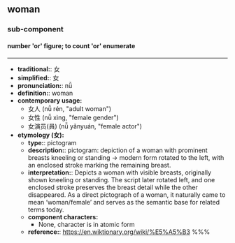## woman
### sub-component
#### number 'or' figure; to count 'or' enumerate
---
- **traditional:**: 女
- **simplified:**: 女
- **pronunciation:**: nǚ
- **definition:**: woman
- **contemporary usage:**
  - 女人 (nǚ rén, "adult woman")
  - 女性 (nǚ xìng, "female gender")
  - 女演员(員) (nǚ yǎnyuán, "female actor")
- **etymology (女):**
  - **type:**: pictogram
  - **description:**: pictogram: depiction of a woman with prominent breasts kneeling or standing → modern form rotated to the left, with an enclosed stroke marking the remaining breast.
  - **interpretation:**: Depicts a woman with visible breasts, originally shown kneeling or standing. The script later rotated left, and one enclosed stroke preserves the breast detail while the other disappeared. As a direct pictograph of a woman, it naturally came to mean ‘woman/female’ and serves as the semantic base for related terms today.
  - **component characters:**
    - None, character is in atomic form
  - **reference:**: https://en.wiktionary.org/wiki/%E5%A5%B3
%%%